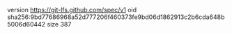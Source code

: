version https://git-lfs.github.com/spec/v1
oid sha256:9bd77686968a52d777206f460373fe9bd06d1862913c2b6cda648b5006d60442
size 387
